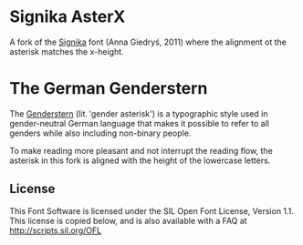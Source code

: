# Signika AsterX

A fork of the [Signika](https://github.com/Ancymonic/Signika) font (Anna Giedryś, 2011) where the alignment ot the asterisk matches the x-height.

<picture>
  <source media="(prefers-color-scheme: dark)" srcset="aster-x-dark.gif" width="455" height="76">
  <source media="(prefers-color-scheme: light)" srcset="aster-x-light.gif" width="455" height="76">
</picture>

# The German Genderstern

The [Genderstern](https://en.wikipedia.org/wiki/Gender_star) (lit. 'gender asterisk') is a typographic style used in gender-neutral German language that makes it possible to refer to all genders while also including non-binary people.

To make reading more pleasant and not interrupt the reading flow, the asterisk in this fork is aligned with the height of the lowercase letters.

## License

This Font Software is licensed under the SIL Open Font License, Version 1.1.
This license is copied below, and is also available with a FAQ at
http://scripts.sil.org/OFL
